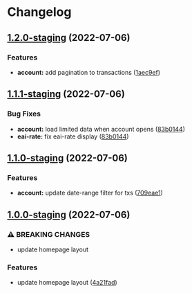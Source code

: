 # Changelog

## [1.2.0-staging](https://github.com/ndau/blockchain-explorer/compare/v1.1.1-staging...v1.2.0-staging) (2022-07-06)


### Features

* **account:** add pagination to transactions ([1aec9ef](https://github.com/ndau/blockchain-explorer/commit/1aec9ef2fdc6acc222d8d34ababaeeeb4c81c0a1))

## [1.1.1-staging](https://github.com/ndau/blockchain-explorer/compare/v1.1.0-staging...v1.1.1-staging) (2022-07-06)


### Bug Fixes

* **account:** load limited data when account opens ([83b0144](https://github.com/ndau/blockchain-explorer/commit/83b01446d544ab20519f9135cfb647f64d82fd34))
* **eai-rate:** fix eai-rate display ([83b0144](https://github.com/ndau/blockchain-explorer/commit/83b01446d544ab20519f9135cfb647f64d82fd34))

## [1.1.0-staging](https://github.com/ndau/blockchain-explorer/compare/v1.0.0-staging...v1.1.0-staging) (2022-07-06)


### Features

* **account:** update date-range filter for txs ([709eae1](https://github.com/ndau/blockchain-explorer/commit/709eae168f06b73a3a538a7dd9680b6f3d1d46b2))

## [1.0.0-staging](https://github.com/ndau/blockchain-explorer/compare/v0.1.37-staging...v1.0.0-staging) (2022-07-06)


### ⚠ BREAKING CHANGES

* update homepage layout

### Features

* update homepage layout ([4a21fad](https://github.com/ndau/blockchain-explorer/commit/4a21fadceef28cfb7762c056d0421b066050389f))
